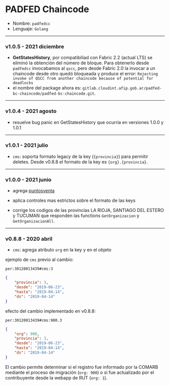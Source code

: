 # PADFED Chaincode

- Nombre: `padfedcc`
- Lenguaje: `Golang`
---

### v1.0.5 - 2021 diciembre

- **GetStatesHistory**, por compatibiliad con Fabric 2.2 (actual LTS) se eliminó la obtención del número de bloque. Para obtenerlo desde `padfedcc` invocabamos al `qscc`, pero desde Fabric 2.0 la invocar a un chaincode desde otro quedó bloqueada y produce el error: `Rejecting invoke of QSCC from another chaincode because of potential for deadlocks`
- el nombre del package ahora es: `gitlab.cloudint.afip.gob.ar/padfed-bc-chaincode/padfed-bc-chaincode.git`.

---

### v1.0.4 - 2021 agosto

- resuelve bug panic en GetStatesHistory que ocurria en versiones 1.0.0 y 1.0.1

---

### v1.0.1 - 2021 julio

- `cms`: soporta formato legacy de la key (`{provincia}`) para permitir deletes. Desde v0.8.8 el formato de la key es `{org}.{provincia}`.

---

### v1.0.0 - 2021 junio

- agrega [puntosventa](../model/README.md#personapuntosventa)

- aplica controles mas estrictos sobre el formato de las keys

- corrige los codigos de las provincias LA RIOJA, SANTIAGO DEL ESTERO y TUCUMAN que responden las functions `GetOrganizacion` y `GetOrganizacionAll`.

---

### v0.8.8 - 2020 abril

- `cms`: agrega atributo `org` en la key y en el objeto

ejemplo de `cms` previo al cambio:

`per:30120013439#cms:3`

```json
{
    "provincia": 3,
    "desde": "2019-06-23",
    "hasta": "2019-04-14",
    "ds": "2019-04-14"
}
```

efecto del cambio implementado en v0.8.8:

`per:30120013439#cms:900.3`

```json
{
    "org": 900,
    "provincia": 3,
    "desde": "2019-06-23",
    "hasta": "2019-04-14",
    "ds": "2019-04-14"
}
```

El cambio permite determinar si el registro fue informado por la COMARB mediante el proceso de migración (`org: 900`) o si fue actualizado por el contribuyente desde la webapp de RUT (`org: 1`).
